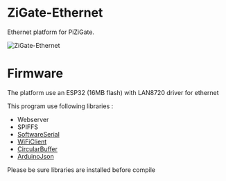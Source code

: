 # ZiGate-Ethernet
 Ethernet platform for PiZiGate.
 
 ![ZiGate-Ethernet](https://.jpg)
 
# Firmware
The platform use an ESP32 (16MB flash) with LAN8720 driver for ethernet

This program use following libraries :
- Webserver
- SPIFFS
- [SoftwareSerial](https://www.arduino.cc/en/Reference/softwareSerial)
- [WiFiClient](https://www.arduino.cc/en/Reference/WiFiClient)
- [CircularBuffer](https://github.com/rlogiacco/CircularBuffer)
- [ArduinoJson](https://github.com/bblanchon/ArduinoJson)

Please be sure libraries are installed before compile

